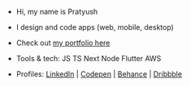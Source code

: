 - Hi, my name is Pratyush
- I design and code apps (web, mobile, desktop)
- Check out [my portfolio here](https://pratyushbehera23.github.io/links/)

- Tools & tech: JS TS Next Node Flutter AWS

- Profiles: [LinkedIn](https://www.linkedin.com/in/pratyushbehera23/) | [Codepen](https://codepen.io/pratyush_/) | [Behance](https://www.behance.net/pratyush_/) | [Dribbble](https://dribbble.com/pratyush_/)

<!---
pratyushbehera23/pratyushbehera23 is a ✨ special ✨ repository because its `README.md` (this file) appears on your GitHub profile.
You can click the Preview link to take a look at your changes.
--->
